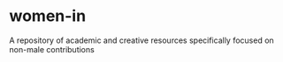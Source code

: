 # women-in
A repository of academic and creative resources specifically focused on non-male contributions
